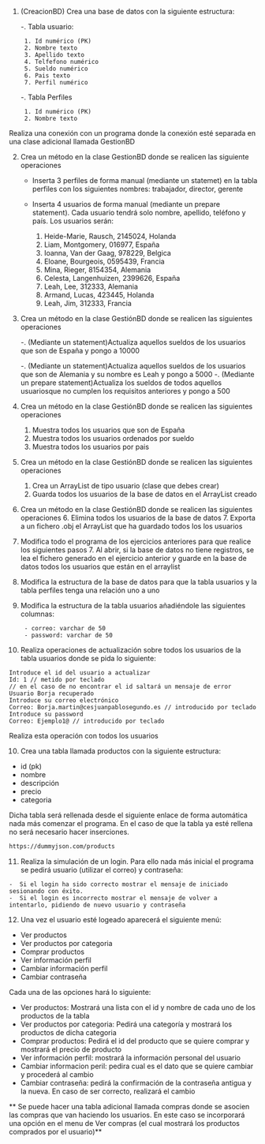 1. (CreacionBD) Crea una base de datos con la siguiente estructura:
	
	-. Tabla usuario:
		
		1. Id numérico (PK)
		2. Nombre texto 
		3. Apellido texto
		4. Telfefono numérico
		5. Sueldo numérico
		6. Pais texto
		7. Perfil numérico 
	
	-. Tabla Perfiles
		
		1. Id numérico (PK)
		2. Nombre texto

Realiza una conexión con un programa donde la conexión esté separada en una clase adicional llamada GestionBD

2. Crea un método en la clase GestionBD donde se realicen las siguiente operaciones

	- Inserta 3 perfiles de forma manual (mediante un statemet) en la tabla perfiles con los siguientes nombres: trabajador, director, gerente

	- Inserta 4 usuarios de forma manual  (mediante un prepare statement). Cada usuario tendrá solo nombre, apellido, teléfono y país. Los usuarios serán:
	
		1. Heide-Marie, Rausch, 2145024, Holanda
		2. Liam, Montgomery, 016977, España
		3. Ioanna, Van der Gaag, 978229, Belgica
		4. Eloane, Bourgeois, 0595439, Francia
		5. Mina, Rieger, 8154354, Alemania
		6. Celesta, Langenhuizen, 2399626, España
		7. Leah, Lee, 312333, Alemania
		8. Armand, Lucas, 423445, Holanda
		9. Leah, Jim, 312333, Francia


 	
5. Crea un método en la clase GestiónBD donde se realicen las siguientes operaciones

	-. (Mediante un statement)Actualiza aquellos sueldos de los usuarios que son de España y pongo a 10000
	
	-. (Mediante un statement)Actualiza aquellos sueldos de los usuarios que son de Alemania y su nombre es  Leah y pongo a 5000
	-. (Mediante un prepare statement)Actualiza los sueldos de todos aquellos usuariosque no cumplen los requisitos anteriores y pongo a 500
	
9. Crea un método en la clase GestiónBD donde se realicen las siguientes operaciones
	1. Muestra todos los usuarios que son de España
	2. Muestra todos los usuarios ordenados por sueldo
	3. Muestra todos los usuarios por pais
	
4. Crea un método en la clase GestiónBD donde se realicen las siguientes operaciones
	1. Crea un ArrayList de tipo usuario (clase que debes crear)
	2. Guarda todos los usuarios de la base de datos en el ArrayList creado
5. Crea un método en la clase GestiónBD donde se realicen las siguientes operaciones
	6. Elimina todos los usuarios de la base de datos
	7. Exporta a un fichero .obj el ArrayList que ha guardado todos los los usuarios

6. Modifica todo el programa de los ejercicios anteriores para que realice los siguientes pasos
	7. Al abrir, si la base de datos no tiene registros, se lea el fichero generado en el ejercicio anterior y guarde en la base de datos todos los usuarios que están en el arraylist
	
7. Modifica la estructura de la base de datos para que la tabla usuarios y la tabla perfiles tenga una relación uno a uno

8. Modifica la estructura de la tabla usuarios añadiéndole las siguientes columnas:
		
		- correo: varchar de 50
		- password: varchar de 50
		
9. Realiza operaciones de actualización sobre todos los usuarios de la tabla usuarios donde se pida lo siguiente:

````
Introduce el id del usuario a actualizar
Id: 1 // metido por teclado
// en el caso de no encontrar el id saltará un mensaje de error
Usuario Borja recuperado
Introduce su correo electrónico
Correo: Borja.martin@cesjuanpablosegundo.es // introducido por teclado
Introduce su password
Correo: Ejemplo1@ // introducido por teclado
````

Realiza esta operación con todos los usuarios

10. Crea una tabla llamada productos con la siguiente estructura:

- id (pk)
- nombre
- descripción
- precio
- categoria

Dicha tabla será rellenada desde el siguiente enlace de forma automática nada más comenzar el programa. En el caso de que la tabla ya esté rellena no será necesario hacer inserciones.

```html
https://dummyjson.com/products
```


11.  Realiza la simulación de un login. Para ello nada más inicial el programa se pedirá usuario (utilizar el correo) y contraseña:

	-  Si el login ha sido correcto mostrar el mensaje de iniciado sesionando con éxito. 
	-  Si el login es incorrecto mostrar el mensaje de volver a intentarlo, pidiendo de nuevo usuario y contraseña

12. Una vez el usuario esté logeado aparecerá el siguiente menú:

- Ver productos
- Ver productos por categoria
- Comprar productos
- Ver información perfil
- Cambiar información perfil
- Cambiar contraseña

Cada una de las opciones hará lo siguiente:

- Ver productos: Mostrará una lista con el id y nombre de cada uno de los productos de la tabla
- Ver productos por categoria: Pedirá una categoría y mostrará los productos de dicha categoria
- Comprar productos: Pedirá el id del producto que se quiere comprar y mostrará el precio de producto
- Ver información perfil: mostrará la información personal del usuario
- Cambiar informacion peril: pedira cual es el dato que se quiere cambiar y procederá al cambio
- Cambiar contraseña: pedirá la confirmación de la contraseña antigua y la nueva. En caso de ser correcto, realizará el cambio

** Se puede hacer una tabla adicional llamada compras donde se asocien las compras que van haciendo los usuarios. En este caso se incorporará una opción en el menu de Ver compras (el cual mostrará los productos comprados por el usuario)**

